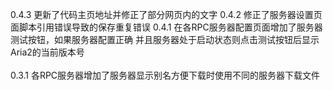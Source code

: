 0.4.3
    更新了代码主页地址并修正了部分网页内的文字
0.4.2
    修正了服务器设置页面脚本引用错误导致的保存重复错误
0.4.1
    在各RPC服务器配置页面增加了服务器测试按钮，如果服务器配置正确
    并且服务器处于启动状态则点击测试按钮后显示Aria2的当前版本号
<br>    
0.3.1
    各RPC服务器增加了服务器显示别名方便下载时使用不同的服务器下载文件
